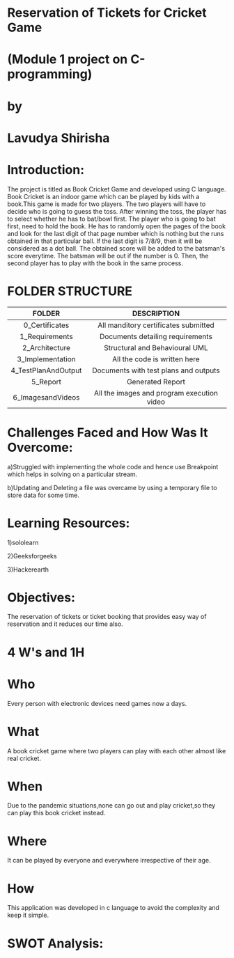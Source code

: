 # Reservation of Tickets for Cricket Game

# (Module 1 project on C-programming)

# by

# Lavudya Shirisha

# Introduction:

The project is titled as Book Cricket Game and developed using C language. Book Cricket is an indoor game which can be played by kids with a book.This game is made for two players. The two players will have to decide who is going to guess the toss. After winning the toss, the player has to select whether he has to bat/bowl first. The player who is going to bat first, need to hold the book. He has to randomly open the pages of the book and look for the last digit of that page number which is nothing but the runs obtained in that particular ball. If the last digit is 7/8/9, then it will be considered as a dot ball. The obtained score will be added to the batsman's score everytime. The batsman will be out if the number is 0. Then, the second player has to play with the book in the same process.

# FOLDER STRUCTURE

|FOLDER|DESCRIPTION|
|:----:|:---------:|
|0_Certificates|All manditory certificates submitted|
|1_Requirements|Documents detailing requirements|
|2_Architecture|Structural and Behavioural UML|
|3_Implementation|All the code is written here|
|4_TestPlanAndOutput|Documents with test plans and outputs|
|5_Report|Generated Report|
|6_ImagesandVideos|All the images and program execution video|

# Challenges Faced and How Was It Overcome:

a)Struggled with implementing the whole code and hence use Breakpoint which helps in solving on a particular stream.

b)Updating and Deleting a file was overcame by using a temporary file to store data for some time.
# Learning Resources:
1)sololearn

2)Geeksforgeeks

3)Hackerearth

# Objectives:

The reservation of tickets or ticket booking that provides easy way of reservation and it reduces our time also.

# 4 W's and 1H

# Who

Every person with electronic devices need games now a days.

# What

A book cricket game where two players can play with each other almost like real cricket.

# When

Due to the pandemic situations,none can go out and play cricket,so they can play this book cricket instead.

# Where

It can be played by everyone and everywhere irrespective of their age.

# How

This application was developed in c language to avoid the complexity and keep it simple.

# SWOT Analysis:







